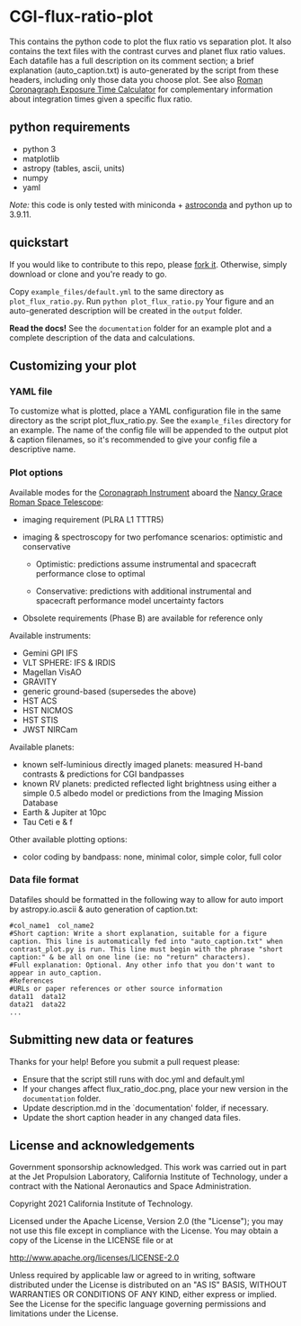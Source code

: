 # CGI-flux-ratio-plot
This contains the python code to plot the flux ratio vs separation plot. It also contains the text files with the contrast curves and planet flux ratio values. Each datafile has a full description on its comment section; a brief explanation (auto_caption.txt) is auto-generated by the script from these headers, including only those data you choose plot.
See also [Roman Coronagraph Exposure Time Calculator](https://github.com/hsergi/Roman_Coronagraph_ETC)
for complementary information about integration times given a specific flux ratio.

## python requirements
* python 3
* matplotlib
* astropy (tables, ascii, units)
* numpy
* yaml

_Note:_ this code is only tested with miniconda + [astroconda](https://astroconda.readthedocs.io/) and python up to 3.9.11. 

## quickstart

If you would like to contribute to this repo, please [fork it](https://help.github.com/articles/fork-a-repo/). Otherwise, simply download or clone and you're ready to go.

Copy `example_files/default.yml`  to the same directory as `plot_flux_ratio.py`.
Run `python plot_flux_ratio.py`
Your figure and an auto-generated description will be created in the `output` folder.

**Read the docs!** See the `documentation` folder for an example plot and a complete description of the data and calculations.

## Customizing your plot

### YAML file
To customize what is plotted, place a YAML configuration file in the same directory as the script plot_flux_ratio.py. See the `example_files` directory for an example.  The name of the config file will be appended to the output plot & caption filenames, so it's recommended to give your config file a descriptive name.

### Plot options

Available modes for the 
[Coronagraph Instrument](https://roman.gsfc.nasa.gov/coronagraph.html) aboard the 
[Nancy Grace Roman Space Telescope](https://roman.gsfc.nasa.gov):

* imaging requirement (PLRA L1 TTTR5)

* imaging & spectroscopy for two perfomance scenarios: optimistic and 
conservative

  - Optimistic: predictions assume instrumental and spacecraft performance 
close to optimal

  - Conservative: predictions with additional instrumental and spacecraft 
performance model uncertainty factors

* Obsolete requirements (Phase B) are available for reference only

Available instruments:
* Gemini GPI IFS
* VLT SPHERE: IFS & IRDIS
* Magellan VisAO
* GRAVITY
* generic ground-based (supersedes the above)
* HST ACS
* HST NICMOS
* HST STIS
* JWST NIRCam

Available planets:
* known self-luminious directly imaged planets: measured H-band contrasts & predictions for CGI bandpasses
* known RV planets: predicted reflected light brightness using either a simple 0.5 albedo model or predictions from the Imaging Mission Database
* Earth & Jupiter at 10pc
* Tau Ceti e & f

Other available plotting options:
* color coding by bandpass: none, minimal color, simple color, full color

### Data file format

Datafiles should be formatted in the following way to allow for auto import by astropy.io.ascii & auto generation of caption.txt:
```
#col_name1  col_name2
#Short caption: Write a short explanation, suitable for a figure caption. This line is automatically fed into "auto_caption.txt" when contrast_plot.py is run. This line must begin with the phrase "short caption:" & be all on one line (ie: no "return" characters).
#Full explanation: Optional. Any other info that you don't want to appear in auto_caption.
#References
#URLs or paper references or other source information
data11  data12
data21	data22
...
```

## Submitting new data or features

Thanks for your help! Before you submit a pull request please:
* Ensure that the script still runs with doc.yml and default.yml
* If your changes affect flux\_ratio\_doc.png, place your new version in the 
`documentation` folder.
* Update description.md in the `documentation' folder, if necessary.
* Update the short caption header in any changed data files.


## License and acknowledgements
Government sponsorship acknowledged. This work was carried out in part at the Jet Propulsion Laboratory, California Institute of Technology, under a contract with the National Aeronautics and Space Administration.

Copyright 2021 California Institute of Technology.

Licensed under the Apache License, Version 2.0 (the "License"); you may not use this file except in compliance with the License. You may obtain a copy of the License in the LICENSE file or at

http://www.apache.org/licenses/LICENSE-2.0

Unless required by applicable law or agreed to in writing, software distributed under the License is distributed on an "AS IS" BASIS, WITHOUT WARRANTIES OR CONDITIONS OF ANY KIND, either express or implied. See the License for the specific language governing permissions and limitations under the License.
